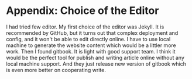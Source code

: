 # Appendix: Choice of the Editor

I had tried few editor. My first choice of the editor was Jekyll. It is recommended by GitHub, but it turns out that complex deployment and config, and it won't be able to edit directly online. I have to use local machine to generate the website content which would be a littler more work. Then I found gitbook. It is light with good support team. I think it would be the perfect tool for publish and writing article online without any local machine support. And they just release new version of gitbook which is even more better on cooperating write.

